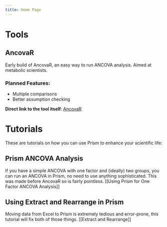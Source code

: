 ```yaml
---
title: Home Page
---
```

# Tools

## AncovaR

Early build of AncovaR, an easy way to run ANCOVA analysis. Aimed at metabolic scientists.
### Planned Features:
- Multiple comparisons
- Better assumption checking

**Direct link to the tool itself**: [AncovaR](https://jordanwean.github.io/ancovaR-public/)
# Tutorials

These are tutorials on how you can use Prism to enhance your scientific life:

## Prism ANCOVA Analysis

If you have a simple ANCOVA with one factor and (ideally) two groups, you can run an ANCOVA in Prism, no need to use anything sophisticated. This was made before AncovaR so is fairly pointless.
[[Using Prism for One Factor ANCOVA Analysis]]

## Using Extract and Rearrange in Prism

Moving data from Excel to Prism is extremely tedious and error-prone, this tutorial will fix both of those things.
[[Extract and Rearrange]]




